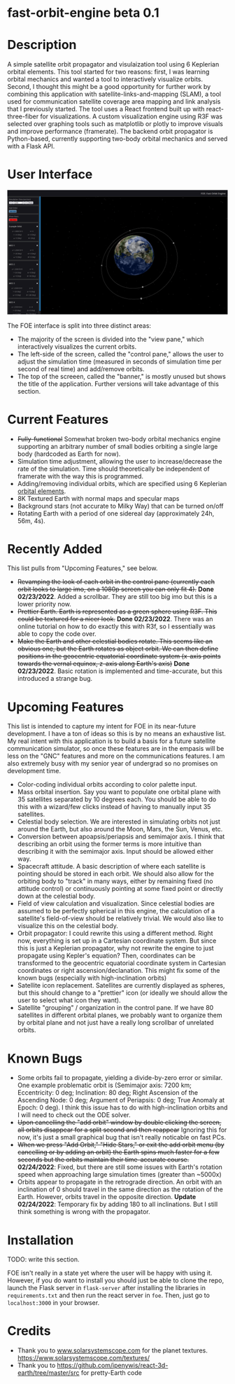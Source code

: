 # fast-orbit-engine beta 0.1

# Description

A simple satellite orbit propagator and visulaization tool using 6 Keplerian orbital elements. This tool started for two reasons: first, I was learning orbital mechanics and wanted a tool to interactively visualize orbits. Second, I thought this might be a good opportunity for further work by combining this application with satellite-links-and-mapping (SLAM), a tool used for communication satellite coverage area mapping and link analysis that I previously started. The tool uses a React frontend built up with react-three-fiber for visualizations. A custom visualization engine using R3F was selected over graphing tools such as matplotlib or plotly to improve visuals and improve performance (framerate). The backend orbit propagator is Python-based, currently supporting two-body orbital mechanics and served with a Flask API.

# User Interface

![FOEInterface](https://raw.githubusercontent.com/pdflynn/fast-orbit-engine/main/ui.png)

The FOE interface is split into three distinct areas:

- The majority of the screen is divided into the "view pane," which interactively visualizes the current orbits.
- The left-side of the screen, called the "control pane," allows the user to adjust the simulation time (measured in seconds of simulation time per second of real time) and add/remove orbits.
- The top of the screeen, called the "banner," is mostly unused but shows the title of the application. Further versions will take advantage of this section.

# Current Features

- ~~Fully-functional~~ Somewhat broken two-body orbital mechanics engine supporting an arbitrary number of small bodies orbiting a single large body (hardcoded as Earth for now).
- Simulation time adjustment, allowing the user to increase/decrease the rate of the simulation. Time should theoretically be independent of framerate with the way this is programmed.
- Adding/removing individual orbits, which are specified using 6 Keplerian [orbital elements](https://en.wikipedia.org/wiki/Orbital_elements).
- 8K Textured Earth with normal maps and specular maps
- Background stars (not accurate to Milky Way) that can be turned on/off
- Rotating Earth with a period of one sidereal day (approximately 24h, 56m, 4s).

# Recently Added

This list pulls from "Upcoming Features," see below.

- ~~Revamping the look of each orbit in the control pane (currently each orbit looks to large imo, on a 1080p screen you can only fit 4).~~ **Done 02/23/2022**. Added a scrollbar. They are still too big imo but this is a lower priority now.
- ~~Prettier Earth. Earth is represented as a green sphere using R3F. This could be textured for a nicer look.~~ **Done 02/23/2022**. There was an online tutorial on how to do exactly this with R3f, so I essentially was able to copy the code over.
- ~~Make the Earth and other celestial bodies rotate. This seems like an obvious one, but the Earth rotates as object orbit. We can then define positions in the geocentric equatorial coordinate system (x-axis points towards the vernal equinox, z-axis along Earth's axis)~~ **Done 02/23/2022**. Basic rotation is implemented and time-accurate, but this introduced a strange bug.

# Upcoming Features

This list is intended to capture my intent for FOE in its near-future development. I have a ton of ideas so this is by no means an exhaustive list. My real intent with this application is to build a basis for a future satellite communication simulator, so once these features are in the empasis will be less on the "GNC" features and more on the communications features. I am also extremely busy with my senior year of undergrad so no promises on development time.

- Color-coding individual orbits according to color palette input.
- Mass orbital insertion. Say you want to populate one orbital plane with 35 satellites separated by 10 degrees each. You should be able to do this with a wizard/few clicks instead of having to manually input 35 satellites.
- Celestial body selection. We are interested in simulating orbits not just around the Earth, but also around the Moon, Mars, the Sun, Venus, etc.
- Conversion between apoapsis/periapsis and semimajor axis. I think that describing an orbit using the former terms is more intuitive than describing it with the semimajor axis. Input should be allowed either way.
- Spacecraft attitude. A basic description of where each satellite is pointing should be stored in each orbit. We should also allow for the orbiting body to "track" in many ways, either by remaining fixed (no attitude control) or continuously pointing at some fixed point or directly down at the celestial body.
- Field of view calculation and visualization. Since celestial bodies are assumed to be perfectly spherical in this engine, the calculation of a satellite's field-of-view should be relatively trivial. We would also like to visualize this on the celestial body.
- Orbit propagator: I could rewrite this using a different method. Right now, everything is set up in a Cartesian coordinate system. But since this is just a Keplerian propagator, why not rewrite the engine to just propagate using Kepler's equation? Then, coordinates can be transformed to the geocentric equatorial coordinate system in Cartesian coordinates or right ascension/declanation. This might fix some of the known bugs (especially with high-inclination orbits)
- Satellite icon replacement. Satellites are currently displayed as spheres, but this should change to a "prettier" icon (or ideally we should allow the user to select what icon they want).
- Satellite "grouping" / organization in the control pane. If we have 80 satellites in different orbital planes, we probably want to organize them by orbital plane and not just have a really long scrollbar of unrelated orbits.

# Known Bugs

- Some orbits fail to propagate, yielding a divide-by-zero error or similar. One example problematic orbit is (Semimajor axis: 7200 km; Eccentricity: 0 deg; Inclination: 80 deg; Right Ascension of the Ascending Node: 0 deg; Argument of Periapsis: 0 deg; True Anomaly at Epoch: 0 deg). I think this issue has to do with high-inclination orbits and I will need to check out the ODE solver.
- ~~Upon cancelling the "add orbit" window by double clicking the screen, all orbits disappear for a split second and then reappear~~ Ignoring this for now, it's just a small graphical bug that isn't really noticable on fast PCs.
- ~~When we press "Add Orbit," "Hide Stars," or exit the add orbit menu (by cancelling or by adding an orbit) the Earth spins much faster for a few seconds but the orbits maintain their time-accurate course.~~ **02/24/2022**: Fixed, but there are still some issues with Earth's rotation speed when approaching large simulation times (greater than ~5000x)
- Orbits appear to propagate in the retrograde direction. An orbit with an inclination of 0 should travel in the same direction as the rotation of the Earth. However, orbits travel in the opposite direction. **Update 02/24/2022**: Temporary fix by adding 180 to all inclinations. But I still think something is wrong with the propagator.

# Installation

TODO: write this section.

FOE isn't really in a state yet where the user will be happy with using it. However, if you do want to install you should just be able to clone the repo, launch the Flask server in `flask-server` after installing the libraries in `requirements.txt` and then run the react server in `foe`. Then, just go to `localhost:3000` in your browser.

# Credits

- Thank you to www.solarsystemscope.com for the planet textures. https://www.solarsystemscope.com/textures/
- Thank you to https://github.com/ipenywis/react-3d-earth/tree/master/src for pretty-Earth code
